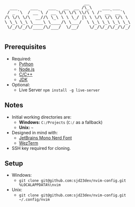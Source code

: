 <p align="center">
  <pre>
                               __                
  ___     ___    ___   __  __ /\_\    ___ ___    
 / _ `\  / __`\ / __`\/\ \/\ \\/\ \ /' __` __`\                        My personal Neovim config :)
/\ \/\ \/\  __//\ \_\ \ \ \_/ |\ \ \/\ \/\ \/\ \                     Designed to be quiet and minimal,
\ \_\ \_\ \____\ \____/\ \___/  \ \_\ \_\ \_\ \_\                          but also--a full IDE!
 \/_/\/_/\/____/\/___/  \/__/    \/_/\/_/\/_/\/_/
  </pre>
</p>

## Prerequisites
- Required:
  - [Python](https://www.python.org/)
  - [Node.js](https://nodejs.org/en)
  - [C/C++](https://www.mingw-w64.org/)
  - [JDK](https://www.oracle.com/java/technologies/downloads/)
- Optional:
  - Live Server `npm install -g live-server`

## Notes

- Initial working directories are:
  - **Windows:** `C:/Projects` (`C:/` as a fallback)
  - **Unix:** `~`
- Designed in mind with:
  - [JetBrains Mono Nerd Font](https://www.nerdfonts.com/font-downloads)
  - [WezTerm](https://wezterm.org/installation.html)
- SSH key required for cloning.

## Setup
- Windows:
  - `git clone git@github.com:sjd23dev/nvim-config.git %LOCALAPPDATA%\nvim`
- Unix:
  - `git clone git@github.com:sjd23dev/nvim-config.git ~/.config/nvim`
